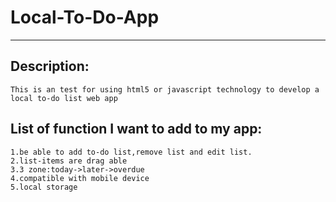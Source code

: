 Local-To-Do-App
===
---

Description:
-
	This is an test for using html5 or javascript technology to develop a local to-do list web app

List of function I want to add to my app:
-

	1.be able to add to-do list,remove list and edit list.
	2.list-items are drag able
	3.3 zone:today->later->overdue
	4.compatible with mobile device
	5.local storage
	